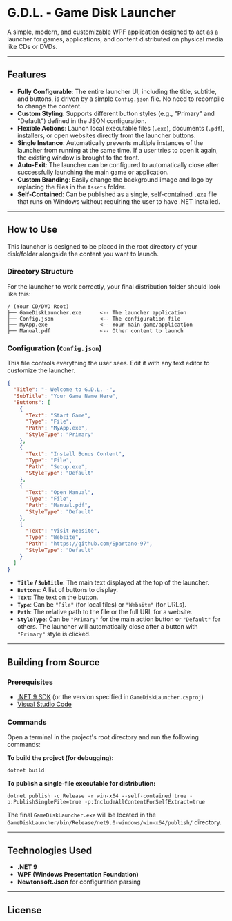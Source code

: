 # G.D.L. - Game Disk Launcher

A simple, modern, and customizable WPF application designed to act as a launcher for games, applications, and content distributed on physical media like CDs or DVDs.

---

## Features

- **Fully Configurable**: The entire launcher UI, including the title, subtitle, and buttons, is driven by a simple `Config.json` file. No need to recompile to change the content.
- **Custom Styling**: Supports different button styles (e.g., "Primary" and "Default") defined in the JSON configuration.
- **Flexible Actions**: Launch local executable files (`.exe`), documents (`.pdf`), installers, or open websites directly from the launcher buttons.
- **Single Instance**: Automatically prevents multiple instances of the launcher from running at the same time. If a user tries to open it again, the existing window is brought to the front.
- **Auto-Exit**: The launcher can be configured to automatically close after successfully launching the main game or application.
- **Custom Branding**: Easily change the background image and logo by replacing the files in the `Assets` folder.
- **Self-Contained**: Can be published as a single, self-contained `.exe` file that runs on Windows without requiring the user to have .NET installed.

---

## How to Use

This launcher is designed to be placed in the root directory of your disk/folder alongside the content you want to launch.

### Directory Structure

For the launcher to work correctly, your final distribution folder should look like this:

```
/ (Your CD/DVD Root)
├── GameDiskLauncher.exe      <-- The launcher application
├── Config.json               <-- The configuration file
├── MyApp.exe                 <-- Your main game/application
├── Manual.pdf                <-- Other content to launch

```

### Configuration (`Config.json`)

This file controls everything the user sees. Edit it with any text editor to customize the launcher.

```json
{
  "Title": "- Welcome to G.D.L. -",
  "SubTitle": "Your Game Name Here",
  "Buttons": [
    {
      "Text": "Start Game",
      "Type": "File",
      "Path": "MyApp.exe",
      "StyleType": "Primary"
    },
    {
      "Text": "Install Bonus Content",
      "Type": "File",
      "Path": "Setup.exe",
      "StyleType": "Default"
    },
    {
      "Text": "Open Manual",
      "Type": "File",
      "Path": "Manual.pdf",
      "StyleType": "Default"
    },
    {
      "Text": "Visit Website",
      "Type": "Website",
      "Path": "https://github.com/Spartano-97",
      "StyleType": "Default"
    }
  ]
}
```

- **`Title` / `SubTitle`**: The main text displayed at the top of the launcher.
- **`Buttons`**: A list of buttons to display.
- **`Text`**: The text on the button.
- **`Type`**: Can be `"File"` (for local files) or `"Website"` (for URLs).
- **`Path`**: The relative path to the file or the full URL for a website.
- **`StyleType`**: Can be `"Primary"` for the main action button or `"Default"` for others. The launcher will automatically close after a button with `"Primary"` style is clicked.

---

## Building from Source

### Prerequisites

- [.NET 9 SDK](https://dotnet.microsoft.com/download/dotnet/9.0) (or the version specified in `GameDiskLauncher.csproj`)
- [Visual Studio Code](https://code.visualstudio.com/)

### Commands

Open a terminal in the project's root directory and run the following commands:

**To build the project (for debugging):**
```shell
dotnet build
```

**To publish a single-file executable for distribution:**
```shell
dotnet publish -c Release -r win-x64 --self-contained true -p:PublishSingleFile=true -p:IncludeAllContentForSelfExtract=true
```
The final `GameDiskLauncher.exe` will be located in the `GameDiskLauncher/bin/Release/net9.0-windows/win-x64/publish/` directory.

---

## Technologies Used

- **.NET 9**
- **WPF (Windows Presentation Foundation)**
- **Newtonsoft.Json** for configuration parsing

---

## License
